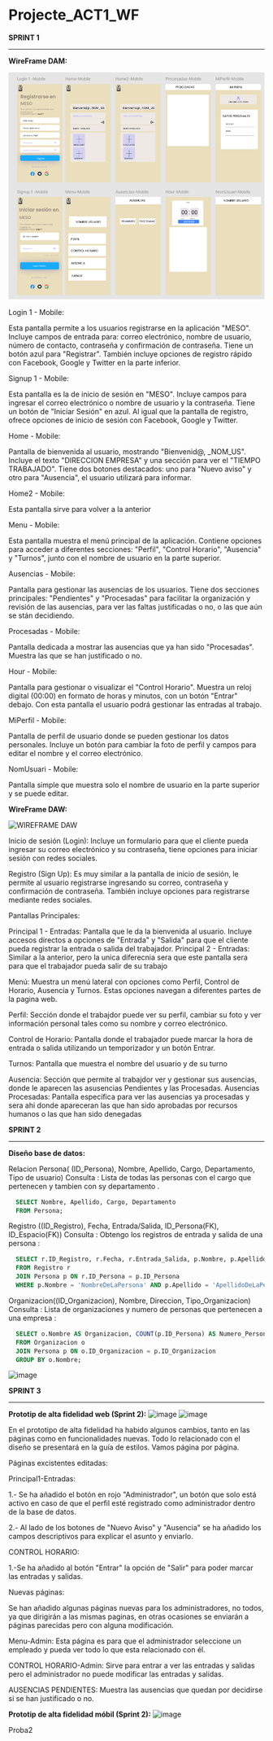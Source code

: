 # Projecte_ACT1_WF

**SPRINT 1**
_________________________________________________________________________________________________________________________

**WireFrame DAM:**

![alt text](image.png)

Login 1 - Mobile:

Esta pantalla permite a los usuarios registrarse en la aplicación "MESO".
Incluye campos de entrada para: correo electrónico, nombre de usuario, número de contacto, contraseña y confirmación de contraseña.
Tiene un botón azul para "Registrar".
También incluye opciones de registro rápido con Facebook, Google y Twitter en la parte inferior.

Signup 1 - Mobile:

Esta pantalla es la de inicio de sesión en "MESO".
Incluye campos para ingresar el correo electrónico o nombre de usuario y la contraseña.
Tiene un botón de "Iniciar Sesión" en azul.
Al igual que la pantalla de registro, ofrece opciones de inicio de sesión con Facebook, Google y Twitter.

Home - Mobile:

Pantalla de bienvenida al usuario, mostrando "Bienvenid@, _NOM_US".
Incluye el texto "DIRECCION EMPRESA" y una sección para ver el "TIEMPO TRABAJADO".
Tiene dos botones destacados: uno para "Nuevo aviso" y otro para "Ausencia", el usuario utilizará para informar.

Home2 - Mobile:

Esta pantalla sirve para volver a la anterior 

Menu - Mobile:

Esta pantalla muestra el menú principal de la aplicación.
Contiene opciones para acceder a diferentes secciones: "Perfil", "Control Horario", "Ausencia" y "Turnos", junto con el nombre de usuario en la parte superior.

Ausencias - Mobile:

Pantalla para gestionar las ausencias de los usuarios.
Tiene dos secciones principales: "Pendientes" y "Procesadas" para facilitar la organización y revisión de las ausencias, para ver las faltas justificadas o no, o las que aún se stán decidiendo. 

Procesadas - Mobile:

Pantalla dedicada a mostrar las ausencias que ya han sido "Procesadas".
Muestra las que se han justificado o no.

Hour - Mobile:

Pantalla para gestionar o visualizar el "Control Horario".
Muestra un reloj digital (00:00) en formato de horas y minutos, con un botón "Entrar" debajo.
Con esta pantalla el usuario podrá gestionar las entradas al trabajo. 

MiPerfil - Mobile:

Pantalla de perfil de usuario donde se pueden gestionar los datos personales.
Incluye un botón para cambiar la foto de perfil y campos para editar el nombre y el correo electrónico.

NomUsuari - Mobile:

Pantalla simple que muestra solo el nombre de usuario en la parte superior y se puede editar.

**WireFrame DAW:**

![WIREFRAME DAW](https://github.com/user-attachments/assets/9e959a7b-c10e-4fef-b0d0-96ca4b91f74b)


Inicio de sesión (Login): Incluye un formulario para que el cliente pueda ingresar su correo electrónico y su contraseña, tiene opciones para iniciar sesión con redes sociales.

Registro (Sign Up): Es muy similar a la pantalla de inicio de sesión, le permite al usuario registrarse ingresando su correo, contraseña y confirmación de contraseña. También incluye opciones para registrarse mediante redes sociales.

Pantallas Principales:

Principal 1 - Entradas: Pantalla que le da la bienvenida al usuario. Incluye accesos directos a opciones de "Entrada" y "Salida" para que el cliente pueda registrar la entrada o salida del trabajador.
Principal 2 - Entradas: Similar a la anterior, pero la unica diferecnia sera que este pantalla sera para que el trabajador pueda salir de su trabajo

Menú:
Muestra un menú lateral con opciones como Perfil, Control de Horario, Ausencia y Turnos. Estas opciones navegan a diferentes partes de la pagina web.

Perfil: Sección donde el trabajdor puede ver su perfil, cambiar su foto y ver información personal tales como su nombre y correo electrónico.

Control de Horario: Pantalla donde el trabajador puede marcar la hora de entrada o salida utilizando un temporizador y un botón Entrar.

Turnos: Pantalla que muestra el nombre del usuario y de su turno

Ausencia: Sección que permite al trabajdor ver y gestionar sus ausencias, donde le aparecen las asusencias Pendientes y las Procesadas.
Ausencias Procesadas: Pantalla específica para ver las ausencias ya procesadas y sera ahi donde apareceran las que han sido aprobadas por recursos humanos o las que han sido denegadas

**SPRINT 2**
_________________________________________________________________________________________________________________________

**Diseño base de datos:**

Relacion Persona( (ID_Persona), Nombre, Apellido, Cargo, Departamento, Tipo de usuario)
Consulta : 
Lista de todas las personas con el cargo que pertenecen y tambien con sy departamento . 
```sql
  SELECT Nombre, Apellido, Cargo, Departamento
  FROM Persona;
```

Registro ((ID_Registro), Fecha, Entrada/Salida, ID_Persona(FK), ID_Espacio(FK))
Consulta : 
Obtengo los registros de entrada y salida de una persona : 

```sql
  SELECT r.ID_Registro, r.Fecha, r.Entrada_Salida, p.Nombre, p.Apellido
  FROM Registro r
  JOIN Persona p ON r.ID_Persona = p.ID_Persona
  WHERE p.Nombre = 'NombreDeLaPersona' AND p.Apellido = 'ApellidoDeLaPersona';
```


Organizacion((ID_Organizacion), Nombre, Direccion, Tipo_Organizacion)
Consulta : 
Lista de organizaciones y numero de personas que pertenecen a una empresa : 
  ```sql
    SELECT o.Nombre AS Organizacion, COUNT(p.ID_Persona) AS Numero_Personas
    FROM Organizacion o
    JOIN Persona p ON o.ID_Organizacion = p.ID_Organizacion
    GROUP BY o.Nombre;
```



![image](https://github.com/user-attachments/assets/cf768bd6-e04f-4b37-9a06-7817595508d5)


**SPRINT 3**
_________________________________________________________________________________________________________________________

**Prototip de alta fidelidad web (Sprint 2):**
![image](https://github.com/user-attachments/assets/ee8362af-c183-45d6-b7bb-61411d9283b0)
![image](https://github.com/user-attachments/assets/2ff6f7ff-aa13-4ca2-b342-2a4f805133b7)


En el prototipo de alta fidelidad ha habido algunos cambios, tanto en las páginas como en funcionalidades nuevas. Todo lo relacionado con el diseño se presentará en la guía de estilos. Vamos página por página.

Páginas excistentes editadas:

Principal1-Entradas:

1.- Se ha añadido el botón en rojo "Administrador", un botón que solo está activo en caso de que el perfil esté registrado como administrador dentro de la base de datos.

2.- Al lado de los botones de "Nuevo Aviso" y "Ausencia" se ha añadido los campos descriptivos para explicar el asunto y enviarlo.

CONTROL HORARIO:

1.-Se ha añadido al botón "Entrar" la opción de "Salir" para poder marcar las entradas y salidas.

Nuevas páginas:

Se han añadido algunas páginas nuevas para los administradores, no todos, ya que dirigirán a las mismas paginas, en otras ocasiones se enviarán a páginas parecidas pero con alguna modificación. 

Menu-Admin:
Esta página es para que el administrador seleccione un empleado y pueda ver todo lo que esta relacionado con él.

CONTROL HORARIO-Admin:
Sirve para entrar a ver las entradas y salidas pero el administrador no puede modificar las entradas y salidas.

AUSENCIAS PENDIENTES:
Muestra las ausencias que quedan por decidirse si se han justificado o no.

**Prototip de alta fidelidad móbil (Sprint 2):**
![image](https://github.com/user-attachments/assets/abfdd7b0-d81d-42b8-adcb-2bbaccd4cb86)

Proba2